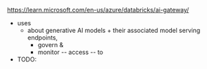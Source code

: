 https://learn.microsoft.com/en-us/azure/databricks/ai-gateway/

* uses
  * about generative AI models + their associated model serving endpoints, 
    * govern &
    * monitor -- access -- to
* TODO:
